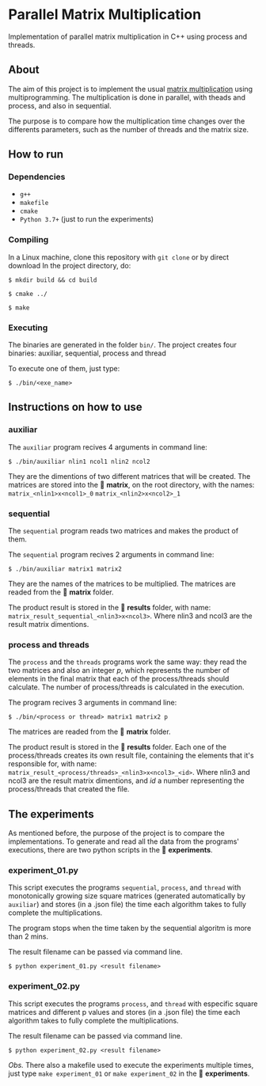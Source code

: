 # Parallel Matrix Multiplication

Implementation of parallel matrix multiplication in C++ using process and threads.

## About

The aim of this project is to implement the usual [matrix multiplication](https://en.wikipedia.org/wiki/Matrix_multiplication) using multiprogramming.
The multiplication is done in parallel, with theads and process, and also in sequential.

The purpose is to compare how the multiplication time changes over the differents parameters, such as the number of threads and the matrix size.

## How to run

### Dependencies

- ```g++```
- ```makefile```
- ```cmake```
- ```Python 3.7+``` (just to run the experiments)

### Compiling
In a Linux machine, clone this repository with `git clone` or by direct download
In the project directory, do:

```
$ mkdir build && cd build
```
```
$ cmake ../
```
```
$ make
```

### Executing
The binaries are generated in the folder ```bin/```.
The project creates four binaries: auxiliar, sequential, process and thread

To execute one of them, just type:
```
$ ./bin/<exe_name>
```

## Instructions on how to use

### auxiliar
The `auxiliar` program recives 4 arguments in command line:  
```
$ ./bin/auxiliar nlin1 ncol1 nlin2 ncol2 
```

They are the dimentions of two different matrices that will be created.
The matrices are stored into the 📂 **matrix**, on the root directory, with the names: `matrix_<nlin1>x<ncol1>_0` `matrix_<nlin2>x<ncol2>_1`
  
### sequential
The `sequential` program reads two matrices and makes the product of them.
  
The `sequential` program recives 2 arguments in command line:  
```
$ ./bin/auxiliar matrix1 matrix2
```
They are the names of the matrices to be multiplied.
The matrices are readed from the  📂 **matrix** folder.
  
The product result is stored in the 📂 **results** folder, with name: `matrix_result_sequential_<nlin3>x<ncol3>`.
Where nlin3 and ncol3 are the result matrix dimentions.
  
### process and threads
The `process` and the `threads` programs work the same way: they read the two matrices and also an integer *p*, which represents the number of elements in the final matrix that each of the process/threads should calculate.
The number of process/threads is calculated in the execution.
  
The program recives 3 arguments in command line:  
```
$ ./bin/<process or thread> matrix1 matrix2 p
```
The matrices are readed from the  📂 **matrix** folder.
  
The product result is stored in the 📂 **results** folder. 
Each one of the process/threads creates its own result file, containing the elements that it's responsible for, with name: `matrix_result_<process/threads>_<nlin3>x<ncol3>_<id>`.
Where nlin3 and ncol3 are the result matrix dimentions, and *id* a number representing the process/threads that created the file.
  
 
## The experiments
As mentioned before, the purpose of the project is to compare the implementations. To generate and read all the data from the programs' executions, there are two python scripts in the 📂 **experiments**.
  
### experiment_01.py
This script executes the programs `sequential`, `process`, and `thread` with monotonically growing size square matrices (generated automatically by `auxiliar`) and stores (in a .json file) the time each algorithm takes to fully complete the multiplications. 
  
The program stops when the time taken by the sequential algoritm is more than 2 mins.

The result filename can be passed via command line.
  
```
$ python experiment_01.py <result filename>
```
  
### experiment_02.py
This script executes the programs `process`, and `thread` with especific square matrices and different p values and stores (in a .json file) the time each algorithm takes to fully complete the multiplications. 

The result filename can be passed via command line.
  
```
$ python experiment_02.py <result filename>
```

*Obs.* There also a makefile used to execute the experiments multiple times, just type `make experiment_01` or `make experiment_02` in the 📂 **experiments**.
